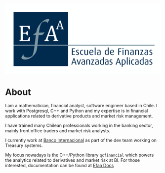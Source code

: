 ![logo](./images/LogoEFAA.png)

# About 

I am a mathematician, financial analyst, software engineer based in Chile. I work with Postgresql, C++ and Python and my expertise is in financial applications related to derivative products and market risk management.

I have trained many Chilean professionals working in the banking sector, mainly front office traders and market risk analysts.

I currently work at [Banco Internacional](https://internacional.cl) as part of the dev team working on Treasury systems.

My focus nowadays is the C++/Python library `qcfinancial` which powers the analytics related to derivatives and market risk at BI. For those interested, documentation can be found at [Efaa Docs](https://qcfinancial.github.io)

